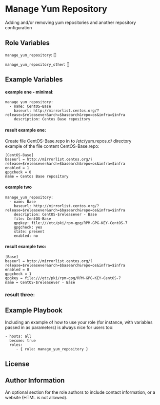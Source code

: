 Manage Yum Repository
=========

Adding and/or removing yum repositories and another repository configuration

Role Variables
--------------

`manage_yum_repository`: []

`manage_yum_repository_other`: []

Example Variables
-----------------
#### example one - minimal:

    manage_yum_repository:
      - name: CentOS-Base
        baseurl: http://mirrorlist.centos.org/?release=$releasever&arch=$basearch&repo=os&infra=$infra
        description: Centos Base repository

#### result example one:
Create file CentOS-Base.repo in to /etc/yum.repos.d/ directory  
example of the file content CentOS-Base.repo:

    [CentOS-Base]
    baseurl = http://mirrorlist.centos.org/?release=$releasever&arch=$basearch&repo=os&infra=$infra
    enabled = 1
    gpgcheck = 0
    name = Centos Base repository

#### example two
    manage_yum_repository:
      - name: Base
        baseurl: http://mirrorlist.centos.org/?release=$releasever&arch=$basearch&repo=os&infra=$infra
        description: CentOS-$releasever - Base
        file: CentOS-Base
        gpgkey: file:///etc/pki/rpm-gpg/RPM-GPG-KEY-CentOS-7
        gpgcheck: yes
        state: present
        enabled: no

#### result example two:
    [Base]
    baseurl = http://mirrorlist.centos.org/?release=$releasever&arch=$basearch&repo=os&infra=$infra
    enabled = 0
    gpgcheck = 1
    gpgkey = file:///etc/pki/rpm-gpg/RPM-GPG-KEY-CentOS-7
    name = CentOS-$releasever - Base

### result three:


Example Playbook
----------------

Including an example of how to use your role (for instance, with variables passed in as parameters) is always nice for users too:

    - hosts: all
      become: true
      roles:
         - { role: manage_yum_repository }

License
-------

Author Information
------------------

An optional section for the role authors to include contact information, or a website (HTML is not allowed).
